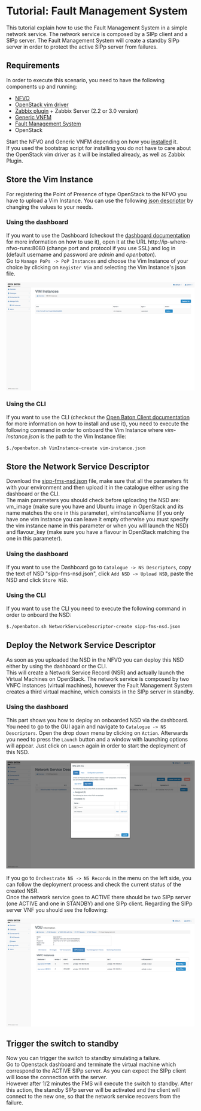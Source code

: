 # Tutorial: Fault Management System

This tutorial explain how to use the Fault Management System in a simple network service. The network service is composed by a SIPp client and a SIPp server. 
The Fault Management System will create a standby SIPp server in order to protect the active SIPp server from failures.

## Requirements

In order to execute this scenario, you need to have the following components up and running:

 * [NFVO][nfvo-github]
 * [OpenStack vim driver][openstack-plugin]
 * [Zabbix plugin][zabbix-plugin] + Zabbix Server (2.2 or 3.0 version)
 * [Generic VNFM][generic-vnfm]
 * [Fault Management System][fms]
 * OpenStack

Start the NFVO and Generic VNFM depending on how you [installed][installation] it.  
If you used the bootstrap script for installing you do not have to care about the OpenStack vim driver as it will be installed already, as well as Zabbix Plugin. 

## Store the Vim Instance

For registering the Point of Presence of type OpenStack to the NFVO you have to upload a Vim Instance. You can use the following [json descriptor][vim-instance-json] by changing the values to your needs. 

### Using the dashboard

If you want to use the Dashboard (checkout the [dashboard documentation][dashboard] for more information on how to use it), open it at the URL http://ip-where-nfvo-runs:8080 (change port and protocol if you use SSL) and log in (default username and password are *admin* and *openbaton*).  
Go to `Manage PoPs -> PoP Instances` and choose the Vim Instance of your choice by clicking on `Register Vim` and selecting the Vim Instance's json file.

![Onboarding-Vim][vim-onboarding]

### Using the CLI

If you want to use the CLI (checkout the [Open Baton Client documentation][cli] for more information on how to install and use it), you need to execute the following command in order to onboard the Vim Instance where *vim-instance.json* is the path to the Vim Instance file:

```bash
$./openbaton.sh VimInstance-create vim-instance.json
```

## Store the Network Service Descriptor

Download the [sipp-fms-nsd.json][sipp-fms-nsd] file, make sure that all the parameters fit with your environment and then upload it in the catalogue either using the dashboard or the CLI.  
The main parameters you should check before uploading the NSD are: vm_image (make sure you have and Ubuntu image in OpenStack and its name matches the one in this parameter), vimInstanceName (if you only have one vim instance you can leave it empty otherwise you must specify the vim instance name in this parameter or when you will launch the NSD) and flavour_key (make sure you have a flavour in OpenStack matching the one in this parameter).

### Using the dashboard

If you want to use the Dashboard go to `Catalogue -> NS Descriptors`, copy the text of NSD "sipp-fms-nsd.json", click `Add NSD -> Upload NSD`, paste the NSD and click `Store NSD`.

### Using the CLI

If you want to use the CLI you need to execute the following command in order to onboard the NSD:

```bash
$./openbaton.sh NetworkServiceDescriptor-create sipp-fms-nsd.json
```

## Deploy the Network Service Descriptor
As soon as you uploaded the NSD in the NFVO you can deploy this NSD either by using the dashboard or the CLI.  
This will create a Network Service Record (NSR) and actually launch the Virtual Machines on OpenStack. The network service is composed by two VNFC instances (virtual machines), however the Fault Management System creates a third virtual machine, which consists in the SIPp server in standby.

### Using the dashboard

This part shows you how to deploy an onboarded NSD via the dashboard. You need to go to the GUI again and navigate to `Catalogue -> NS Descriptors`. Open the drop down menu by clicking on `Action`. Afterwards you need to press the `Launch` button and a window with launching options will appear. Just click on `Launch` again in order to start the deployment of this NSD.

![nsr-deploy][nsr-deploy]

If you go to `Orchestrate NS -> NS Records` in the menu on the left side, you can follow the deployment process and check the current status of the created NSR.  
Once the network service goes to ACTIVE there should be two SIPp server (one ACTIVE and one in STANDBY) and one SIPp client.
Regarding the SIPp server VNF you should see the following:

![vnfc-active-standby][vnfc-active-standby]

## Trigger the switch to standby

Now you can trigger the switch to standby simulating a failure.  
Go to Openstack dashboard and terminate the virtual machine which correspond to the ACTIVE SIPp server. As you can expect the SIPp client will loose the connection with the server.  
However after 1/2 minutes the FMS will execute the switch to standby. After this action, the standby SIPp server will be activated and the client will connect to the new one, so that the network service recovers from the failure.

<!---
References
-->

[nfvo-github]:https://github.com/openbaton/NFVO
[openstack-plugin]:https://github.com/openbaton/openstack-plugin
[zabbix-plugin]:https://github.com/openbaton/zabbix-plugin
[generic-vnfm]:https://github.com/openbaton/generic-vnfm
[installation]:nfvo-installation
[fms]:https://github.com/openbaton/fm-system
[dashboard]: nfvo-how-to-use-gui
[cli]: nfvo-how-to-use-cli
[sipp-fms-nsd]:descriptors/tutorial-sipp-fms/sipp-fms-nsd.json
[nsd-onboarding]: images/tutorials/tutorial-iperf-NSR/nsd-onboarding.png
[nsr-deploy]: images/tutorials/tutorial-sipp-fms/nsr-deploy-rel-4.png
[vnfc-active-standby]:images/tutorials/tutorial-sipp-fms/vnfc-active-standby-rel-4.png
[vim-instance-json]:descriptors/vim-instance/openstack-vim-instance.json
[vim-onboarding]: images/tutorials/tutorial-sipp-fms/vim-onboarding-rel-4.png
